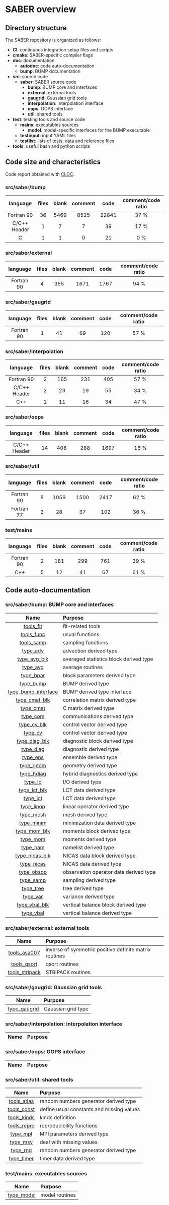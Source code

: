 # SABER overview
## Directory structure
The SABER repository is organized as follows:
* **CI**: continuous integration setup files and scripts
* **cmake**: SABER-specific compiler flags
* **doc**: documentation
  * **autodoc**: code auto-documentation
  * **bump**: BUMP documentation
* **src**: source code
  * **saber**: SABER source code
    * **bump**: BUMP core and interfaces
    * **external**: external tools
    * **gaugrid**: Gaussian grid tools
    * **interpolation**: interpolation interface
    * **oops**: OOPS interface
    * **util**: shared tools
* **test**: testing tools and source code
  * **mains**: executables sources
    * **model**: model-specific interfaces for the BUMP executable
  * **testinput**: input YAML files
  * **testlist**: lists of tests, data and reference files
* **tools**: useful bash and python scripts


## Code size and characteristics
Code report obtained with [CLOC](https://github.com/AlDanial/cloc).

### src/saber/bump

| language | files | blank | comment | code | comment/code ratio |
|:--------:|:--------:|:--------:|:--------:|:--------:|:--------:|
| Fortran 90 | 36 | 5469 | 8525 | 22841 | 37 % |
| C/C++ Header | 1 | 7 | 7 | 39 | 17 % |
| C | 1 | 1 | 0 | 21 | 0 % |


### src/saber/external

| language | files | blank | comment | code | comment/code ratio |
|:--------:|:--------:|:--------:|:--------:|:--------:|:--------:|
| Fortran 90 | 4 | 355 | 1671 | 1767 | 94 % |


### src/saber/gaugrid

| language | files | blank | comment | code | comment/code ratio |
|:--------:|:--------:|:--------:|:--------:|:--------:|:--------:|
| Fortran 90 | 1 | 41 | 69 | 120 | 57 % |


### src/saber/interpolation

| language | files | blank | comment | code | comment/code ratio |
|:--------:|:--------:|:--------:|:--------:|:--------:|:--------:|
| Fortran 90 | 2 | 165 | 231 | 405 | 57 % |
| C/C++ Header | 2 | 23 | 19 | 55 | 34 % |
| C++ | 1 | 11 | 16 | 34 | 47 % |


### src/saber/oops

| language | files | blank | comment | code | comment/code ratio |
|:--------:|:--------:|:--------:|:--------:|:--------:|:--------:|
| C/C++ Header | 14 | 408 | 288 | 1697 | 16 % |


### src/saber/util

| language | files | blank | comment | code | comment/code ratio |
|:--------:|:--------:|:--------:|:--------:|:--------:|:--------:|
| Fortran 90 | 8 | 1059 | 1500 | 2417 | 62 % |
| Fortran 77 | 2 | 28 | 37 | 102 | 36 % |


### test/mains

| language | files | blank | comment | code | comment/code ratio |
|:--------:|:--------:|:--------:|:--------:|:--------:|:--------:|
| Fortran 90 | 2 | 181 | 299 | 761 | 39 % |
| C++ | 5 | 12 | 41 | 67 | 61 % |


## Code auto-documentation
### src/saber/bump: BUMP core and interfaces

| Name | Purpose |
| :--: | :---------- |
| [tools_fit](autodoc/tools_fit.md) | fit-related tools |
| [tools_func](autodoc/tools_func.md) | usual functions |
| [tools_samp](autodoc/tools_samp.md) | sampling functions |
| [type_adv](autodoc/type_adv.md) | advection derived type |
| [type_avg_blk](autodoc/type_avg_blk.md) | averaged statistics block derived type |
| [type_avg](autodoc/type_avg.md) | average routines |
| [type_bpar](autodoc/type_bpar.md) | block parameters derived type |
| [type_bump](autodoc/type_bump.md) | BUMP derived type |
| [type_bump_interface](autodoc/type_bump_interface.md) | BUMP derived type interface |
| [type_cmat_blk](autodoc/type_cmat_blk.md) | correlation matrix derived type |
| [type_cmat](autodoc/type_cmat.md) | C matrix derived type |
| [type_com](autodoc/type_com.md) | communications derived type |
| [type_cv_blk](autodoc/type_cv_blk.md) | control vector derived type |
| [type_cv](autodoc/type_cv.md) | control vector derived type |
| [type_diag_blk](autodoc/type_diag_blk.md) | diagnostic block derived type |
| [type_diag](autodoc/type_diag.md) | diagnostic derived type |
| [type_ens](autodoc/type_ens.md) | ensemble derived type |
| [type_geom](autodoc/type_geom.md) | geometry derived type |
| [type_hdiag](autodoc/type_hdiag.md) | hybrid diagnostics derived type |
| [type_io](autodoc/type_io.md) | I/O derived type |
| [type_lct_blk](autodoc/type_lct_blk.md) | LCT data derived type |
| [type_lct](autodoc/type_lct.md) | LCT data derived type |
| [type_linop](autodoc/type_linop.md) | linear operator derived type |
| [type_mesh](autodoc/type_mesh.md) | mesh derived type |
| [type_minim](autodoc/type_minim.md) | minimization data derived type |
| [type_mom_blk](autodoc/type_mom_blk.md) | moments block derived type |
| [type_mom](autodoc/type_mom.md) | moments derived type |
| [type_nam](autodoc/type_nam.md) | namelist derived type |
| [type_nicas_blk](autodoc/type_nicas_blk.md) | NICAS data block derived type |
| [type_nicas](autodoc/type_nicas.md) | NICAS data derived type |
| [type_obsop](autodoc/type_obsop.md) | observation operator data derived type |
| [type_samp](autodoc/type_samp.md) | sampling derived type |
| [type_tree](autodoc/type_tree.md) | tree derived type |
| [type_var](autodoc/type_var.md) | variance derived type |
| [type_vbal_blk](autodoc/type_vbal_blk.md) | vertical balance block derived type |
| [type_vbal](autodoc/type_vbal.md) | vertical balance derived type |


### src/saber/external: external tools

| Name | Purpose |
| :--: | :---------- |
| [tools_asa007](autodoc/tools_asa007.md) | inverse of symmetric positive definite matrix routines |
| [tools_qsort](autodoc/tools_qsort.md) | qsort routines |
| [tools_stripack](autodoc/tools_stripack.md) | STRIPACK routines |


### src/saber/gaugrid: Gaussian grid tools

| Name | Purpose |
| :--: | :---------- |
| [type_gaugrid](autodoc/type_gaugrid.md) | Gaussian grid type |


### src/saber/interpolation: interpolation interface

| Name | Purpose |
| :--: | :---------- |


### src/saber/oops: OOPS interface

| Name | Purpose |
| :--: | :---------- |


### src/saber/util: shared tools

| Name | Purpose |
| :--: | :---------- |
| [tools_atlas](autodoc/tools_atlas.md) | random numbers generator derived type |
| [tools_const](autodoc/tools_const.md) | define usual constants and missing values |
| [tools_kinds](autodoc/tools_kinds.md) | kinds definition |
| [tools_repro](autodoc/tools_repro.md) | reproducibility functions |
| [type_mpl](autodoc/type_mpl.md) | MPI parameters derived type |
| [type_msv](autodoc/type_msv.md) | deal with missing values |
| [type_rng](autodoc/type_rng.md) | random numbers generator derived type |
| [type_timer](autodoc/type_timer.md) | timer data derived type |


### test/mains: executables sources

| Name | Purpose |
| :--: | :---------- |
| [type_model](autodoc/type_model.md) | model routines |


